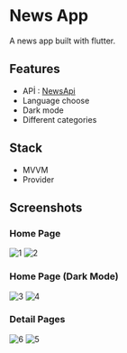 # News App

A news app built with flutter.

## Features

- APİ : [NewsApi](https://newsapi.org/)
- Language choose
- Dark mode
- Different categories

## Stack
- MVVM
- Provider

## Screenshots

### Home Page

![1](https://user-images.githubusercontent.com/103886639/184623215-588002cd-ae1f-41f4-ab11-f703e5b2c2d0.png)
![2](https://user-images.githubusercontent.com/103886639/184623217-6b8978f6-def2-4317-8166-a57f839cc49d.png)


### Home Page (Dark Mode)
![3](https://user-images.githubusercontent.com/103886639/184623275-b2835ded-1d55-4063-84fd-561d0dc8615d.png)
![4](https://user-images.githubusercontent.com/103886639/184623277-667bf516-3161-4764-a91f-9f33798a771d.png)

### Detail Pages
![6](https://user-images.githubusercontent.com/103886639/184623375-0ee74d6a-c9d2-4a85-8eec-69cc943808f9.png)
![5](https://user-images.githubusercontent.com/103886639/184623383-eae086d3-23d8-4a40-9022-45b4daf76bf6.png)
